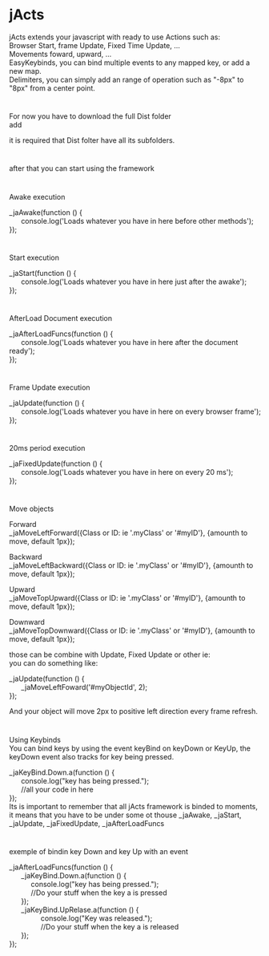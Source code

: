 # jActs
jActs extends your javascript with ready to use Actions such as:   
Browser Start, frame Update, Fixed Time Update, ...  
Movements foward, upward, ...  
EasyKeybinds, you can bind multiple events to any mapped key, or add a new map.  
Delimiters, you can simply add an range of operation such as "-8px" to "8px" from a center point.  
#  
For now you have to download the full Dist folder  
add  
  
<script src='{yourPath}/Dist/jActs.js'></script>  
  
it is required that Dist folter have all its subfolders.  
#
after that you can start using the framework
#
Awake execution  
  
_jaAwake(function () {  
&nbsp;&nbsp;&nbsp;&nbsp;&nbsp;    console.log('Loads whatever you have in here before other methods');  
});  
#
Start execution  
  
_jaStart(function () {  
&nbsp;&nbsp;&nbsp;&nbsp;&nbsp;    console.log('Loads whatever you have in here just after the awake');   
});  
#
AfterLoad Document execution  
  
_jaAfterLoadFuncs(function () {  
&nbsp;&nbsp;&nbsp;&nbsp;&nbsp;    console.log('Loads whatever you have in here after the document ready');  
});  
#
Frame Update execution  
  
_jaUpdate(function () {  
&nbsp;&nbsp;&nbsp;&nbsp;&nbsp;    console.log('Loads whatever you have in here on every browser frame');  
});  
#
20ms period execution  
  
_jaFixedUpdate(function () {  
&nbsp;&nbsp;&nbsp;&nbsp;&nbsp;    console.log('Loads whatever you have in here on every 20 ms');  
});  
#
Move objects  
  
Forward  
_jaMoveLeftForward({Class or ID: ie '.myClass' or '#myID'}, {amounth to move, default 1px});  
  
Backward  
_jaMoveLeftBackward({Class or ID: ie '.myClass' or '#myID'}, {amounth to move, default 1px});  
  
Upward  
_jaMoveTopUpward({Class or ID: ie '.myClass' or '#myID'}, {amounth to move, default 1px});  
  
Downward  
_jaMoveTopDownward({Class or ID: ie '.myClass' or '#myID'}, {amounth to move, default 1px});  
  
those can be combine with Update, Fixed Update or other ie:  
you can do something like:  
  
_jaUpdate(function () {  
&nbsp;&nbsp;&nbsp;&nbsp;&nbsp;        _jaMoveLeftFoward('#myObjectId', 2);  
});  
  
And your object will move 2px to positive left direction every frame refresh.  
  
#
Using Keybinds  
You can bind keys by using the event keyBind on keyDown or KeyUp, the keyDown event also tracks for key being pressed.   
  
_jaKeyBind.Down.a(function () {  
&nbsp;&nbsp;&nbsp;&nbsp;&nbsp;	console.log("key <a> has being pressed.");  
&nbsp;&nbsp;&nbsp;&nbsp;&nbsp;	//all your code in here  
});  
Its is important to remember that all jActs framework is binded to moments, it means that you have to be under some ot thouse
_jaAwake, _jaStart, _jaUpdate, _jaFixedUpdate, _jaAfterLoadFuncs
#
exemple of bindin key Down and key Up with an event  
  
_jaAfterLoadFuncs(function () {  
&nbsp;&nbsp;&nbsp;&nbsp;&nbsp;	_jaKeyBind.Down.a(function () {  
&nbsp;&nbsp;&nbsp;&nbsp;&nbsp;&nbsp;&nbsp;&nbsp;&nbsp;&nbsp;		console.log("key <a> has being pressed.");  
&nbsp;&nbsp;&nbsp;&nbsp;&nbsp;&nbsp;&nbsp;&nbsp;&nbsp;&nbsp;		//Do your stuff when the key a is pressed  
&nbsp;&nbsp;&nbsp;&nbsp;&nbsp;	});  
&nbsp;&nbsp;&nbsp;&nbsp;&nbsp;	_jaKeyBind.UpRelase.a(function () {  
&nbsp;&nbsp;&nbsp;&nbsp;&nbsp;&nbsp;&nbsp;&nbsp;&nbsp;&nbsp;&nbsp;&nbsp;&nbsp;&nbsp;&nbsp;		console.log("Key <a> was released.");  
&nbsp;&nbsp;&nbsp;&nbsp;&nbsp;&nbsp;&nbsp;&nbsp;&nbsp;&nbsp;&nbsp;&nbsp;&nbsp;&nbsp;&nbsp;		//Do your stuff when the key a is released  
&nbsp;&nbsp;&nbsp;&nbsp;&nbsp;	});  
});  
#